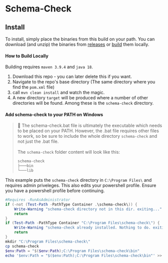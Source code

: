 # Schema-Check

## Install 

To install, simply place the binaries from this build on your
path. You can download (and unzip) the binaries from
[releases](releases) or [build](README.md#how-to-build-locally) them locally.

#### How to Build Locally

Building requires `maven 3.9.4` and `java 18`.  
1. Download this repo - you can later delete this if you want.
2. Navigate to the repo's base directory (The same directory where you find the `pom.xml` file)
3. call `mvn clean install` and watch the magic. 
4. A new directory `target` will be produced where a number of other directories will be found. Among these is the `schema-check` directory.

#### Add schema-check to your PATH on Windows

> :round_pushpin: The schema-check.bat file is ultimately the executable which needs to be placed on your PATH. 
However, the .bat file requires other files to work, so be sure to include the whole directory `schema-check` and not just the .bat file.
><br><br>The `schema-check` folder content will look like this:
>```sh
>schema-check
>├───bin
>└───lib
>```

This example puts the `schema-check` directory in `C:\Program Files\` and requires admin priveleges. This also edits your powershell profile. Ensure you have a powershell profile before continuing.

```PowerShell
#Requires -RunAsAdministrator
if (-not (Test-Path -PathType Container .\schema-check\)) {
    Write-Warning "schema-check directory not in this dir. exiting..."
    return
}
if (Test-Path -PathType Container "C:\Program Files\schema-check\") {
    Write-Warning "schema-check already installed. Nothing to do. exiting..."
    return
}
mkdir "C:\Program Files\schema-check\"
cp schema-check
$env:Path = "$($env:Path);C:\Program Files\schema-check\bin"
echo '$env:Path = "$($env:Path);C:\Program Files\schema-check\bin"' >> $PROFILE
```


